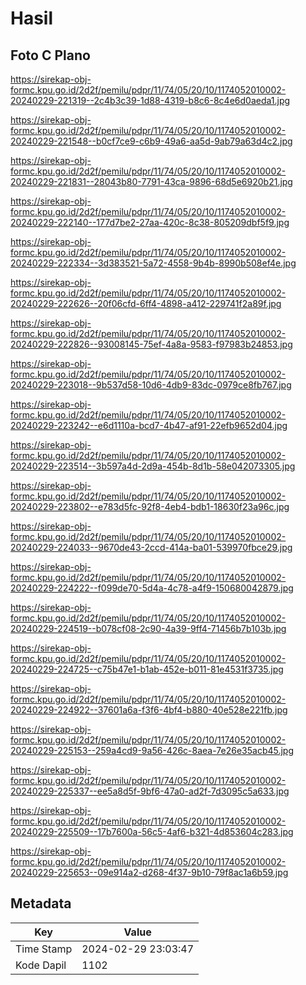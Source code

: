 # Hasil

## Foto C Plano

https://sirekap-obj-formc.kpu.go.id/2d2f/pemilu/pdpr/11/74/05/20/10/1174052010002-20240229-221319--2c4b3c39-1d88-4319-b8c6-8c4e6d0aeda1.jpg

https://sirekap-obj-formc.kpu.go.id/2d2f/pemilu/pdpr/11/74/05/20/10/1174052010002-20240229-221548--b0cf7ce9-c6b9-49a6-aa5d-9ab79a63d4c2.jpg

https://sirekap-obj-formc.kpu.go.id/2d2f/pemilu/pdpr/11/74/05/20/10/1174052010002-20240229-221831--28043b80-7791-43ca-9896-68d5e6920b21.jpg

https://sirekap-obj-formc.kpu.go.id/2d2f/pemilu/pdpr/11/74/05/20/10/1174052010002-20240229-222140--177d7be2-27aa-420c-8c38-805209dbf5f9.jpg

https://sirekap-obj-formc.kpu.go.id/2d2f/pemilu/pdpr/11/74/05/20/10/1174052010002-20240229-222334--3d383521-5a72-4558-9b4b-8990b508ef4e.jpg

https://sirekap-obj-formc.kpu.go.id/2d2f/pemilu/pdpr/11/74/05/20/10/1174052010002-20240229-222626--20f06cfd-6ff4-4898-a412-229741f2a89f.jpg

https://sirekap-obj-formc.kpu.go.id/2d2f/pemilu/pdpr/11/74/05/20/10/1174052010002-20240229-222826--93008145-75ef-4a8a-9583-f97983b24853.jpg

https://sirekap-obj-formc.kpu.go.id/2d2f/pemilu/pdpr/11/74/05/20/10/1174052010002-20240229-223018--9b537d58-10d6-4db9-83dc-0979ce8fb767.jpg

https://sirekap-obj-formc.kpu.go.id/2d2f/pemilu/pdpr/11/74/05/20/10/1174052010002-20240229-223242--e6d1110a-bcd7-4b47-af91-22efb9652d04.jpg

https://sirekap-obj-formc.kpu.go.id/2d2f/pemilu/pdpr/11/74/05/20/10/1174052010002-20240229-223514--3b597a4d-2d9a-454b-8d1b-58e042073305.jpg

https://sirekap-obj-formc.kpu.go.id/2d2f/pemilu/pdpr/11/74/05/20/10/1174052010002-20240229-223802--e783d5fc-92f8-4eb4-bdb1-18630f23a96c.jpg

https://sirekap-obj-formc.kpu.go.id/2d2f/pemilu/pdpr/11/74/05/20/10/1174052010002-20240229-224033--9670de43-2ccd-414a-ba01-539970fbce29.jpg

https://sirekap-obj-formc.kpu.go.id/2d2f/pemilu/pdpr/11/74/05/20/10/1174052010002-20240229-224222--f099de70-5d4a-4c78-a4f9-150680042879.jpg

https://sirekap-obj-formc.kpu.go.id/2d2f/pemilu/pdpr/11/74/05/20/10/1174052010002-20240229-224519--b078cf08-2c90-4a39-9ff4-71456b7b103b.jpg

https://sirekap-obj-formc.kpu.go.id/2d2f/pemilu/pdpr/11/74/05/20/10/1174052010002-20240229-224725--c75b47e1-b1ab-452e-b011-81e4531f3735.jpg

https://sirekap-obj-formc.kpu.go.id/2d2f/pemilu/pdpr/11/74/05/20/10/1174052010002-20240229-224922--37601a6a-f3f6-4bf4-b880-40e528e221fb.jpg

https://sirekap-obj-formc.kpu.go.id/2d2f/pemilu/pdpr/11/74/05/20/10/1174052010002-20240229-225153--259a4cd9-9a56-426c-8aea-7e26e35acb45.jpg

https://sirekap-obj-formc.kpu.go.id/2d2f/pemilu/pdpr/11/74/05/20/10/1174052010002-20240229-225337--ee5a8d5f-9bf6-47a0-ad2f-7d3095c5a633.jpg

https://sirekap-obj-formc.kpu.go.id/2d2f/pemilu/pdpr/11/74/05/20/10/1174052010002-20240229-225509--17b7600a-56c5-4af6-b321-4d853604c283.jpg

https://sirekap-obj-formc.kpu.go.id/2d2f/pemilu/pdpr/11/74/05/20/10/1174052010002-20240229-225653--09e914a2-d268-4f37-9b10-79f8ac1a6b59.jpg


## Metadata

| Key        | Value               |
| ---------- | ------------------- |
| Time Stamp | 2024-02-29 23:03:47 |
| Kode Dapil | 1102                |




